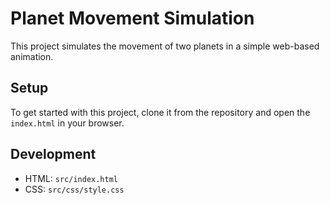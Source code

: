# Planet Movement Simulation

This project simulates the movement of two planets in a simple web-based animation.

## Setup

To get started with this project, clone it from the repository and open the `index.html` in your browser.

## Development

- HTML: `src/index.html`
- CSS: `src/css/style.css`